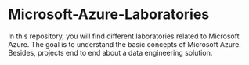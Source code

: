 # Microsoft-Azure-Laboratories

In this repository, you will find different laboratories related to Microsoft Azure. The goal is to understand the basic concepts of Microsoft Azure. Besides, projects end to end about a data engineering solution.
